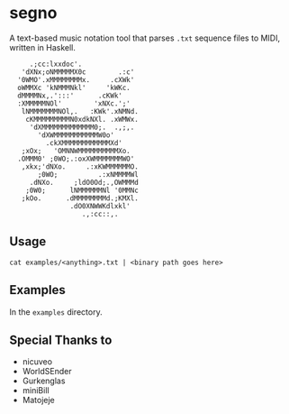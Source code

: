 # segno
A text-based music notation tool that parses `.txt` sequence files to MIDI, written in Haskell.

```
     .;cc:lxxdoc'.
   'dXNx;oNMMMMMX0c        .:c'
  '0WMO'.xMMMMMMMMx.     .cXWk'
  oWMMXc 'kNMMMNkl'     'kWKc.
  dMMMMNx,.':::'      .cKWk'
  :XMMMMMNOl'        'xNXc.';'
   lNMMMMMMMNOl,.   :KWk'.xNMNd.
    cKMMMMMMMMMN0xdkNXl. .xWMWx.
     'dXMMMMMMMMMMMMM0;.  .,;,.
       'dXWMMMMMMMMMMMW0o'
         .ckXMMMMMMMMMMMMXd'
   ;xOx;   'OMNNWMMMMMMMMMMXo.
  .OMMM0' ;0WO;.:oxXWMMMMMMMWO'
   ,xkx;'dNXo.     .:xKWMMMMMMO.
       ;0WO;          .:xNMMMMWl
     .dNXo.     ;ldO0Od;.,OWMMMd
    ;0W0;      lNMMMMMMNl '0MMNc
   ;kOo.      .dMMMMMMMMd.;KMXl.
               .dO0XNWWKdlxkl'
                  .,:cc::,.
```

## Usage
`cat examples/<anything>.txt | <binary path goes here>`

## Examples
In the `examples` directory.

## Special Thanks to
- nicuveo
- WorldSEnder
- Gurkenglas
- miniBill
- Matojeje
